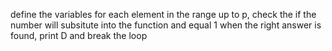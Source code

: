define the variables
for each element in the range up to p, check the if the number will subsitute into the function and equal 1
when the right answer is found, print D and break the loop